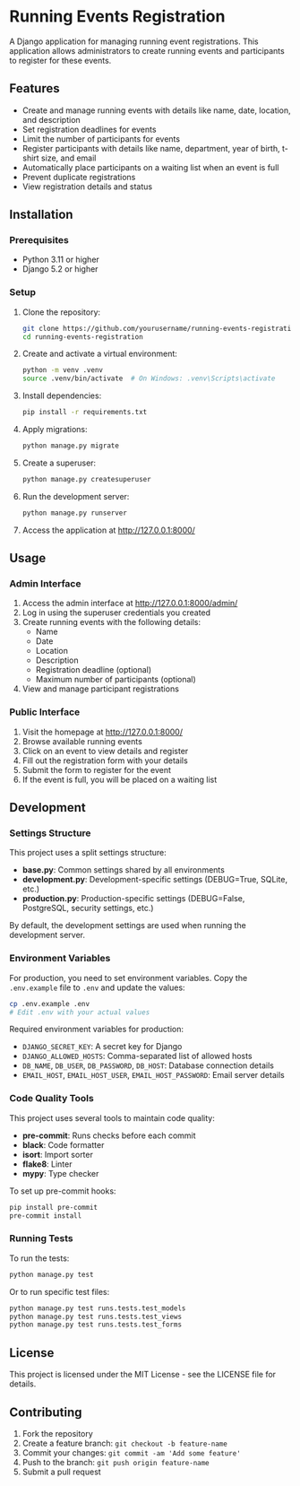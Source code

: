 # Running Events Registration

A Django application for managing running event registrations. This application allows administrators to create running events and participants to register for these events.

## Features

- Create and manage running events with details like name, date, location, and description
- Set registration deadlines for events
- Limit the number of participants for events
- Register participants with details like name, department, year of birth, t-shirt size, and email
- Automatically place participants on a waiting list when an event is full
- Prevent duplicate registrations
- View registration details and status

## Installation

### Prerequisites

- Python 3.11 or higher
- Django 5.2 or higher

### Setup

1. Clone the repository:
   ```bash
   git clone https://github.com/yourusername/running-events-registration.git
   cd running-events-registration
   ```

2. Create and activate a virtual environment:
   ```bash
   python -m venv .venv
   source .venv/bin/activate  # On Windows: .venv\Scripts\activate
   ```

3. Install dependencies:
   ```bash
   pip install -r requirements.txt
   ```

4. Apply migrations:
   ```bash
   python manage.py migrate
   ```

5. Create a superuser:
   ```bash
   python manage.py createsuperuser
   ```

6. Run the development server:
   ```bash
   python manage.py runserver
   ```

7. Access the application at http://127.0.0.1:8000/

## Usage

### Admin Interface

1. Access the admin interface at http://127.0.0.1:8000/admin/
2. Log in using the superuser credentials you created
3. Create running events with the following details:
   - Name
   - Date
   - Location
   - Description
   - Registration deadline (optional)
   - Maximum number of participants (optional)
4. View and manage participant registrations

### Public Interface

1. Visit the homepage at http://127.0.0.1:8000/
2. Browse available running events
3. Click on an event to view details and register
4. Fill out the registration form with your details
5. Submit the form to register for the event
6. If the event is full, you will be placed on a waiting list

## Development

### Settings Structure

This project uses a split settings structure:

- **base.py**: Common settings shared by all environments
- **development.py**: Development-specific settings (DEBUG=True, SQLite, etc.)
- **production.py**: Production-specific settings (DEBUG=False, PostgreSQL, security settings, etc.)

By default, the development settings are used when running the development server.

### Environment Variables

For production, you need to set environment variables. Copy the `.env.example` file to `.env` and update the values:

```bash
cp .env.example .env
# Edit .env with your actual values
```

Required environment variables for production:
- `DJANGO_SECRET_KEY`: A secret key for Django
- `DJANGO_ALLOWED_HOSTS`: Comma-separated list of allowed hosts
- `DB_NAME`, `DB_USER`, `DB_PASSWORD`, `DB_HOST`: Database connection details
- `EMAIL_HOST`, `EMAIL_HOST_USER`, `EMAIL_HOST_PASSWORD`: Email server details

### Code Quality Tools

This project uses several tools to maintain code quality:

- **pre-commit**: Runs checks before each commit
- **black**: Code formatter
- **isort**: Import sorter
- **flake8**: Linter
- **mypy**: Type checker

To set up pre-commit hooks:

```bash
pip install pre-commit
pre-commit install
```

### Running Tests

To run the tests:

```bash
python manage.py test
```

Or to run specific test files:

```bash
python manage.py test runs.tests.test_models
python manage.py test runs.tests.test_views
python manage.py test runs.tests.test_forms
```

## License

This project is licensed under the MIT License - see the LICENSE file for details.

## Contributing

1. Fork the repository
2. Create a feature branch: `git checkout -b feature-name`
3. Commit your changes: `git commit -am 'Add some feature'`
4. Push to the branch: `git push origin feature-name`
5. Submit a pull request
